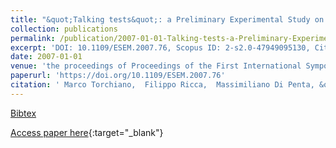 ```yaml
---
title: "&quot;Talking tests&quot;: a Preliminary Experimental Study on Fit User Acceptance Tests"
collection: publications
permalink: /publication/2007-01-01-Talking-tests-a-Preliminary-Experimental-Study-on-Fit-User-Acceptance-Tests
excerpt: 'DOI: 10.1109/ESEM.2007.76, Scopus ID: 2-s2.0-47949095130, Cited by: 6'
date: 2007-01-01
venue: 'the proceedings of Proceedings of the First International Symposium on Empirical Software Engineering and Measurement, ESEM 2007, September 20-21, 2007, Madrid, Spain'
paperurl: 'https://doi.org/10.1109/ESEM.2007.76'
citation: ' Marco Torchiano,  Filippo Ricca,  Massimiliano Di Penta, &quot;&amp;quot;Talking tests&amp;quot;: a Preliminary Experimental Study on Fit User Acceptance Tests.&quot; the proceedings of Proceedings of the First International Symposium on Empirical Software Engineering and Measurement, ESEM 2007, September 20-21, 2007, Madrid, Spain, 2007.'
---
```

[Bibtex](https://dblp.org/rec/bib/conf/esem/TorchianoRP07)

[Access paper here](https://doi.org/10.1109/ESEM.2007.76){:target="_blank"}
